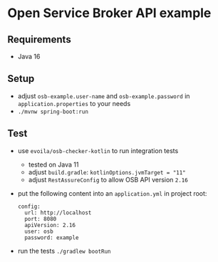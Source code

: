 # Open Service Broker API example

## Requirements

  * Java 16

## Setup

  * adjust `osb-example.user-name` and `osb-example.password` in 
    `application.properties` to your needs
  * `./mvnw spring-boot:run`

## Test

  * use `evoila/osb-checker-kotlin` to run integration tests
    * tested on Java 11
    * adjust `build.gradle`: `kotlinOptions.jvmTarget = "11"`
    * adjust `RestAssureConfig` to allow OSB API version `2.16`
  * put the following content into an `application.yml` in project root:

        config:
          url: http://localhost
          port: 8080
          apiVersion: 2.16
          user: osb
          password: example

  * run the tests `./gradlew bootRun`